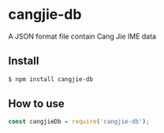 # cangjie-db
A JSON format file contain Cang Jie IME data

## Install

```sh
$ npm install cangjie-db
```

## How to use

```js
const cangjieDb = require('cangjie-db');
```
